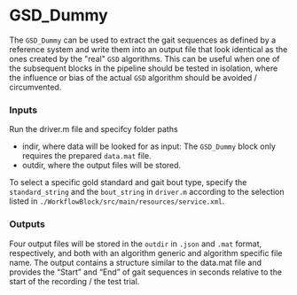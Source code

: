 # GSD_Dummy

The `GSD_Dummy` can be used to extract the gait sequences as defined by a reference system and write them into an output file that look identical as the ones created by the "real" `GSD` algorithms.
This can be useful when one of the subsequent blocks in the pipeline should be tested in isolation, where the influence or bias of the actual `GSD` algorithm should be avoided / circumvented.

### Inputs
Run the driver.m file and specifcy folder paths 
- indir, where data will be looked for as input: The `GSD_Dummy` block only requires the prepared `data.mat` file.
- outdir, where the output files will be stored.

To select a specific gold standard and gait bout type, specify the `standard_string` and the `bout_string` in `driver.m` according to the selection listed in `./WorkflowBlock/src/main/resources/service.xml`.

### Outputs

Four output files will be stored in the `outdir` in  `.json` and `.mat` format, respectively, and both with an algorithm generic and algorithm specific file name.
The output contains a structure similar to the data.mat file and provides the “Start” and “End” of gait sequences in seconds relative to the start of the recording / the test trial.
